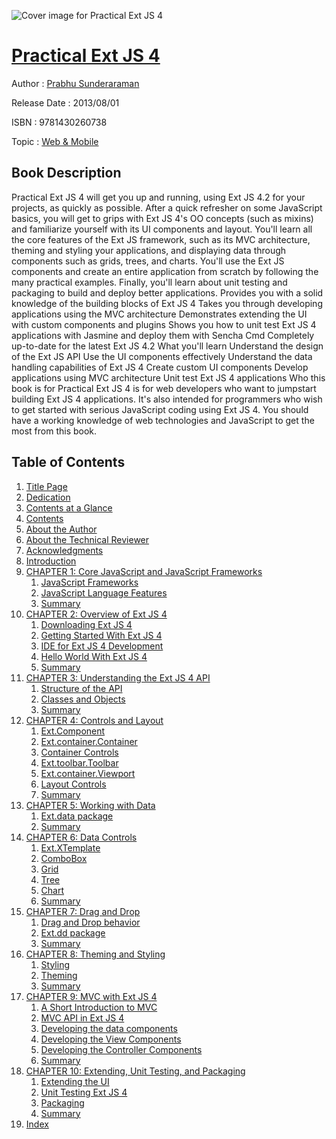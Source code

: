 ![Cover image for Practical Ext JS 4](https://imgdetail.ebookreading.net/cover/cover/web_mobile/EB9781430260738.jpg)

[Practical Ext JS 4](https://ebookreading.net/view/book/Practical+Ext+JS+4-EB9781430260738_1.html "Practical Ext JS 4")
====================================================================================================================

Author : [Prabhu Sunderaraman](https://ebookreading.net/search/author/Prabhu+Sunderaraman)

Release Date : 2013/08/01

ISBN : 9781430260738

Topic : [Web & Mobile](https://ebookreading.net/search/category/web-mobile)

Book Description
-----------------

Practical Ext JS 4 will get you up and running, using Ext JS 4.2 for your projects, as quickly as possible. After a quick refresher on some JavaScript basics, you will get to grips with Ext JS 4's OO concepts (such as mixins) and familiarize yourself with its UI components and layout. You'll learn all the core features of the Ext JS framework, such as its MVC architecture, theming and styling your applications, and displaying data through components such as grids, trees, and charts. You'll use the Ext JS components and create an entire application from scratch by following the many practical examples. Finally, you'll learn about unit testing and packaging to build and deploy better applications.
Provides you with a solid knowledge of the building blocks of Ext JS 4
Takes you through developing applications using the MVC architecture
Demonstrates extending the UI with custom components and plugins
Shows you how to unit test Ext JS 4 applications with Jasmine and deploy them with Sencha Cmd
Completely up-to-date for the latest Ext JS 4.2
What you'll learn
Understand the design of the Ext JS API
Use the UI components effectively
Understand the data handling capabilities of Ext JS 4
Create custom UI components
Develop applications using MVC architecture
Unit test Ext JS 4 applications
Who this book is for
Practical Ext JS 4 is for web developers who want to jumpstart building Ext JS 4 applications. It's also intended for programmers who wish to get started with serious JavaScript coding using Ext JS 4. You should have a working knowledge of web technologies and JavaScript to get the most from this book.
              
Table of Contents
-----------------

1. [Title Page](https://ebookreading.net/view/book/Practical+Ext+JS+4-EB9781430260738_2.html)
1. [Dedication](https://ebookreading.net/view/book/Practical+Ext+JS+4-EB9781430260738_4.html)
1. [Contents at a Glance](https://ebookreading.net/view/book/Practical+Ext+JS+4-EB9781430260738_5.html)
1. [Contents](https://ebookreading.net/view/book/Practical+Ext+JS+4-EB9781430260738_6.html)
1. [About the Author](https://ebookreading.net/view/book/Practical+Ext+JS+4-EB9781430260738_7.html)
1. [About the Technical Reviewer](https://ebookreading.net/view/book/Practical+Ext+JS+4-EB9781430260738_8.html)
1. [Acknowledgments](https://ebookreading.net/view/book/Practical+Ext+JS+4-EB9781430260738_9.html)
1. [Introduction](https://ebookreading.net/view/book/Practical+Ext+JS+4-EB9781430260738_10.html)
1. [CHAPTER 1: Core JavaScript and JavaScript Frameworks](https://ebookreading.net/view/book/Practical+Ext+JS+4-EB9781430260738_11.html)
    1. [JavaScript Frameworks](https://ebookreading.net/view/book/Practical+Ext+JS+4-EB9781430260738_11.html#Sec1)
    1. [JavaScript Language Features](https://ebookreading.net/view/book/Practical+Ext+JS+4-EB9781430260738_11.html#Sec2)
    1. [Summary](https://ebookreading.net/view/book/Practical+Ext+JS+4-EB9781430260738_11.html#Sec11)
1. [CHAPTER 2: Overview of Ext JS 4](https://ebookreading.net/view/book/Practical+Ext+JS+4-EB9781430260738_12.html)
    1. [Downloading Ext JS 4](https://ebookreading.net/view/book/Practical+Ext+JS+4-EB9781430260738_12.html#Sec1)
    1. [Getting Started With Ext JS 4](https://ebookreading.net/view/book/Practical+Ext+JS+4-EB9781430260738_12.html#Sec2)
    1. [IDE for Ext JS 4 Development](https://ebookreading.net/view/book/Practical+Ext+JS+4-EB9781430260738_12.html#Sec3)
    1. [Hello World With Ext JS 4](https://ebookreading.net/view/book/Practical+Ext+JS+4-EB9781430260738_12.html#Sec4)
    1. [Summary](https://ebookreading.net/view/book/Practical+Ext+JS+4-EB9781430260738_12.html#Sec5)
1. [CHAPTER 3: Understanding the Ext JS 4 API](https://ebookreading.net/view/book/Practical+Ext+JS+4-EB9781430260738_13.html)
    1. [Structure of the API](https://ebookreading.net/view/book/Practical+Ext+JS+4-EB9781430260738_13.html#Sec1)
    1. [Classes and Objects](https://ebookreading.net/view/book/Practical+Ext+JS+4-EB9781430260738_13.html#Sec2)
    1. [Summary](https://ebookreading.net/view/book/Practical+Ext+JS+4-EB9781430260738_13.html#Sec15)
1. [CHAPTER 4: Controls and Layout](https://ebookreading.net/view/book/Practical+Ext+JS+4-EB9781430260738_14.html)
    1. [Ext.Component](https://ebookreading.net/view/book/Practical+Ext+JS+4-EB9781430260738_14.html#Sec1)
    1. [Ext.container.Container](https://ebookreading.net/view/book/Practical+Ext+JS+4-EB9781430260738_14.html#Sec19)
    1. [Container Controls](https://ebookreading.net/view/book/Practical+Ext+JS+4-EB9781430260738_14.html#Sec30)
    1. [Ext.toolbar.Toolbar](https://ebookreading.net/view/book/Practical+Ext+JS+4-EB9781430260738_14.html#Sec36)
    1. [Ext.container.Viewport](https://ebookreading.net/view/book/Practical+Ext+JS+4-EB9781430260738_14.html#Sec42)
    1. [Layout Controls](https://ebookreading.net/view/book/Practical+Ext+JS+4-EB9781430260738_14.html#Sec43)
    1. [Summary](https://ebookreading.net/view/book/Practical+Ext+JS+4-EB9781430260738_14.html#Sec53)
1. [CHAPTER 5: Working with Data](https://ebookreading.net/view/book/Practical+Ext+JS+4-EB9781430260738_15.html)
    1. [Ext.data package](https://ebookreading.net/view/book/Practical+Ext+JS+4-EB9781430260738_15.html#Sec1)
    1. [Summary](https://ebookreading.net/view/book/Practical+Ext+JS+4-EB9781430260738_15.html#Sec16)
1. [CHAPTER 6: Data Controls](https://ebookreading.net/view/book/Practical+Ext+JS+4-EB9781430260738_16.html)
    1. [Ext.XTemplate](https://ebookreading.net/view/book/Practical+Ext+JS+4-EB9781430260738_16.html#Sec1)
    1. [ComboBox](https://ebookreading.net/view/book/Practical+Ext+JS+4-EB9781430260738_16.html#Sec2)
    1. [Grid](https://ebookreading.net/view/book/Practical+Ext+JS+4-EB9781430260738_16.html#Sec12)
    1. [Tree](https://ebookreading.net/view/book/Practical+Ext+JS+4-EB9781430260738_16.html#Sec26)
    1. [Chart](https://ebookreading.net/view/book/Practical+Ext+JS+4-EB9781430260738_16.html#Sec27)
    1. [Summary](https://ebookreading.net/view/book/Practical+Ext+JS+4-EB9781430260738_16.html#Sec28)
1. [CHAPTER 7: Drag and Drop](https://ebookreading.net/view/book/Practical+Ext+JS+4-EB9781430260738_17.html)
    1. [Drag and Drop behavior](https://ebookreading.net/view/book/Practical+Ext+JS+4-EB9781430260738_17.html#Sec1)
    1. [Ext.dd package](https://ebookreading.net/view/book/Practical+Ext+JS+4-EB9781430260738_17.html#Sec3)
    1. [Summary](https://ebookreading.net/view/book/Practical+Ext+JS+4-EB9781430260738_17.html#Sec14)
1. [CHAPTER 8: Theming and Styling](https://ebookreading.net/view/book/Practical+Ext+JS+4-EB9781430260738_18.html)
    1. [Styling](https://ebookreading.net/view/book/Practical+Ext+JS+4-EB9781430260738_18.html#Sec1)
    1. [Theming](https://ebookreading.net/view/book/Practical+Ext+JS+4-EB9781430260738_18.html#Sec2)
    1. [Summary](https://ebookreading.net/view/book/Practical+Ext+JS+4-EB9781430260738_18.html#Sec8)
1. [CHAPTER 9: MVC with Ext JS 4](https://ebookreading.net/view/book/Practical+Ext+JS+4-EB9781430260738_19.html)
    1. [A Short Introduction to MVC](https://ebookreading.net/view/book/Practical+Ext+JS+4-EB9781430260738_19.html#Sec1)
    1. [MVC API in Ext JS 4](https://ebookreading.net/view/book/Practical+Ext+JS+4-EB9781430260738_19.html#Sec2)
    1. [Developing the data components](https://ebookreading.net/view/book/Practical+Ext+JS+4-EB9781430260738_19.html#Sec5)
    1. [Developing the View Components](https://ebookreading.net/view/book/Practical+Ext+JS+4-EB9781430260738_19.html#Sec6)
    1. [Developing the Controller Components](https://ebookreading.net/view/book/Practical+Ext+JS+4-EB9781430260738_19.html#Sec7)
    1. [Summary](https://ebookreading.net/view/book/Practical+Ext+JS+4-EB9781430260738_19.html#Sec8)
1. [CHAPTER 10: Extending, Unit Testing, and Packaging](https://ebookreading.net/view/book/Practical+Ext+JS+4-EB9781430260738_20.html)
    1. [Extending the UI](https://ebookreading.net/view/book/Practical+Ext+JS+4-EB9781430260738_20.html#Sec1)
    1. [Unit Testing Ext JS 4](https://ebookreading.net/view/book/Practical+Ext+JS+4-EB9781430260738_20.html#Sec4)
    1. [Packaging](https://ebookreading.net/view/book/Practical+Ext+JS+4-EB9781430260738_20.html#Sec5)
    1. [Summary](https://ebookreading.net/view/book/Practical+Ext+JS+4-EB9781430260738_20.html#Sec6)
1. [Index](https://ebookreading.net/view/book/Practical+Ext+JS+4-EB9781430260738_21.html)
